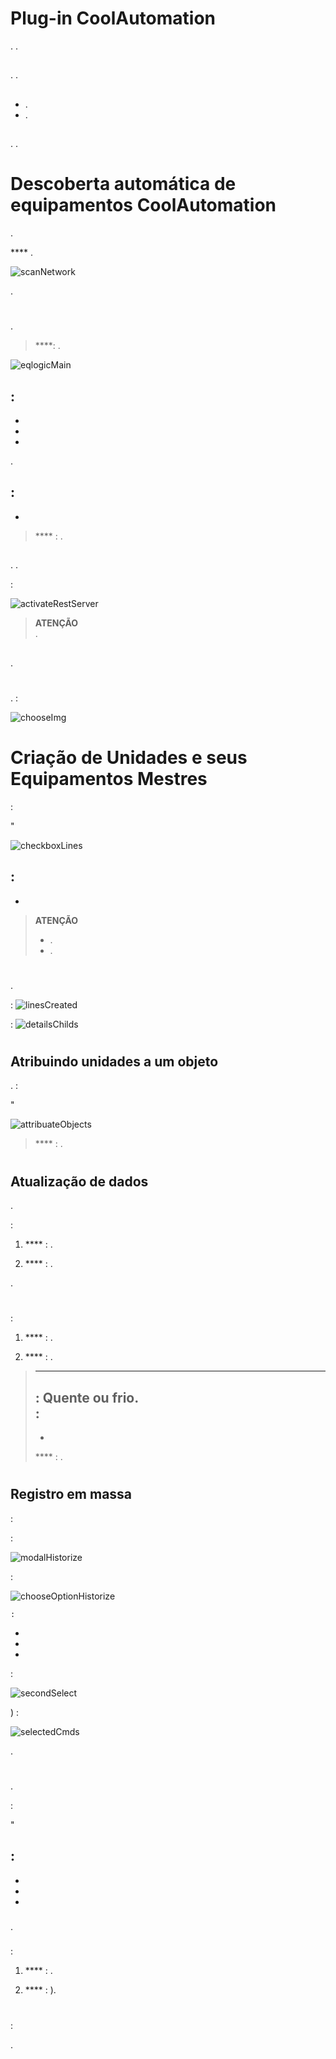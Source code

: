 # Plug-in CoolAutomation

. .

## 

. .

## 

- .
- .

## 

. .

# Descoberta automática de equipamentos CoolAutomation

.

 **** .

![scanNetwork](../images/scanNetwork.png)

.




# 

.

> ****: .

![eqlogicMain](../images/eqlogicMain.png)

## 

 :
- 
- 
- 
- 

.

## 

 :
- 
- 

> **** : . 

## 

. . 

 :

![activateRestServer](../images/activateRestServer.png)

> **ATENÇÃO**  
> .

## 

.



# 

## 

.  :






![chooseImg](../images/chooseImg.png)

# Criação de Unidades e seus Equipamentos Mestres

 :



"

![checkboxLines](../images/checkboxLines.png)

 :
- 
- 

> **ATENÇÃO**  
> - .  
> - .

# 

.

 :
![linesCreated](../images/linesCreated.png)

 :
![detailsChilds](../images/detailsChilds.png)





# 

## Atribuindo unidades a um objeto

.  :


"


![attribuateObjects](../images/attribuateObjects.png)

> **** : .

# 

## Atualização de dados

.

 :

1. **** : .

2. **** : .

.


# 

## 

 :

1. **** : .

2. **** : .

> ****  
>  : Quente ou frio.  
>  :
> - 
> - 
> 
> **** : .

# 

## Registro em massa

 :

 :

   ![modalHistorize](../images/modalHistorize.png)

 :

   ![chooseOptionHistorize](../images/chooseOptionHistorize.png)

    :
   - 
   - 
   - 

 :

   ![secondSelect](../images/secondSelect.png)

) :

   ![selectedCmds](../images/selectedCmds.png)

.



# 

## 

.

 :


"

 :
- 
-   
- 
- 

### 

.

### 

 :

1. **** : .

2. **** : ).

# 

 :






.